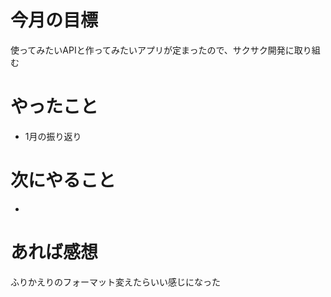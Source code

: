 # 今月の目標
使ってみたいAPIと作ってみたいアプリが定まったので、サクサク開発に取り組む
# やったこと
* 1月の振り返り
# 次にやること
* 
# あれば感想
ふりかえりのフォーマット変えたらいい感じになった
